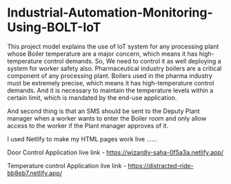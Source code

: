 # Industrial-Automation-Monitoring-Using-BOLT-IoT
This project model explains the use of IoT system for any processing plant whose Boiler temperature are a major concern, which means it has high-temperature control demands. So, We need to control it as well deploying a system for worker safety also.
Pharmaceutical industry boilers are a critical component of any processing plant. Boilers used in the pharma industry must be extremely precise, which means it has high-temperature control demands. And it is necessary to maintain the temperature levels within a certain limit, which is mandated by the end-use application.

And second thing is that an SMS should be sent to the Deputy Plant manager when a worker wants to enter the Boiler room and only allow access to the worker if the Plant manager approves of it.

I used Netlify to make my HTML pages work live ......

Door Control Application live link - https://wizardly-saha-0f5a3a.netlify.app/

Temperature control Application live link - https://distracted-ride-bb8eb7.netlify.app/
